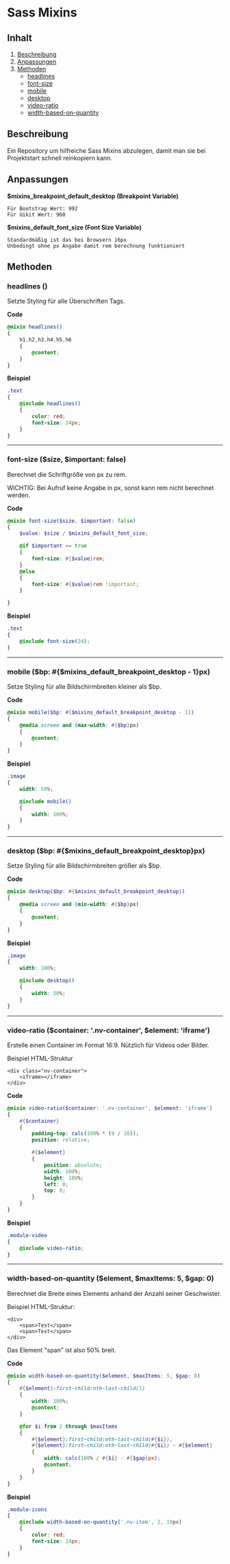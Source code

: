 # Sass Mixins

## Inhalt
1. [Beschreibung](#Beschreibung)
1. [Anpassungen](#Anpassungen)
1. [Methoden](#Methoden)
    * [headlines](#headlines)
    * [font-size](#font-size)
    * [mobile](#mobile)
    * [desktop](#desktop)
    * [video-ratio](#video-ratio)
    * [width-based-on-quantity](#width-based-on-quantity)

## Beschreibung

Ein Repository um hilfreiche Sass Mixins abzulegen, 
damit man sie bei Projektstart schnell reinkopiern kann.

## Anpassungen

**$mixins_breakpoint_default_desktop (Breakpoint Variable)**

    Für Bootstrap Wert: 992
    Für Uikit Wert: 960

**$mixins_default_font_size (Font Size Variable)**

    Standardmäßig ist das bei Browsern 16px
    Unbedingt ohne px Angabe damit rem berechnung funktioniert

## Methoden

### headlines () <a name="headlines"></a>

Setzte Styling für alle Überschriften Tags.

**Code**

```scss
@mixin headlines()
{
    h1,h2,h3,h4,h5,h6 
    {
        @content;
    }
}
```

**Beispiel**

```scss
.text 
{
    @include headlines()
    {
        color: red;
        font-size: 24px;
    }
}
```

___

### font-size ($size, $important: false) <a name="font-size"></a>

Berechnet die Schriftgröße von px zu rem.

WICHTIG:
Bei Aufruf keine Angabe in px, sonst kann rem nicht berechnet werden.

**Code**

```scss
@mixin font-size($size, $important: false)
{
    $value: $size / $mixins_default_font_size;

    @if $important == true
    {
        font-size: #{$value}rem;
    }
    @else
    {
        font-size: #{$value}rem !important;
    }

}
```

**Beispiel**

```scss
.text 
{
    @include font-size(24);
}
```

___

### mobile ($bp: #{$mixins_default_breakpoint_desktop - 1}px) <a name="mobile"></a>

Setze Styling für alle Bildschirmbreiten kleiner als $bp.

**Code**

```scss
@mixin mobile($bp: #{$mixins_default_breakpoint_desktop - 1})
{
    @media screen and (max-width: #{$bp}px)
    {
        @content;
    }
}
```

**Beispiel**

```scss
.image 
{
    width: 50%;

    @include mobile()
    {
        width: 100%;
    }
}
```

___

### desktop ($bp: #{$mixins_default_breakpoint_desktop}px) <a name="desktop"></a>

Setze Styling für alle Bildschirmbreiten größer als $bp.

**Code**

```scss
@mixin desktop($bp: #{$mixins_default_breakpoint_desktop})
{
    @media screen and (min-width: #{$bp}px)
    {
        @content;
    }
}
```

**Beispiel**

```scss
.image 
{
    width: 100%;

    @include desktop()
    {
        width: 50%;
    }
}
```

___

### video-ratio ($container: '.nv-container', $element: 'iframe') <a name="video-ratio"></a>

Erstelle einen Container im Format 16:9.
Nützlich für Videos oder Bilder.

Beispiel HTML-Struktur
   
    <div class="nv-container">
        <iframe></iframe>
    </div>

**Code**

```scss
@mixin video-ratio($container: '.nv-container', $element: 'iframe')
{
    #{$container}
    {
        padding-top: calc(100% * (9 / 16));
        position: relative;

        #{$element} 
        {
            position: absolute;
            width: 100%;
            height: 100%;
            left: 0;
            top: 0;
        }
    }
}
```

**Beispiel**

```scss
.module-video 
{
    @include video-ratio;
}
```

___

### width-based-on-quantity ($element, $maxItems: 5, $gap: 0) <a name="width-based-on-quantity"></a>

Berechnet die Breite eines Elements anhand der Anzahl seiner Geschwister.

Beispiel HTML-Struktur:

    <div>
        <span>Test</span>
        <span>Test</span>
    </div>

Das Element "span" ist also 50% breit.

**Code**

```scss
@mixin width-based-on-quantity($element, $maxItems: 5, $gap: 0)
{
    #{$element}:first-child:nth-last-child(1) 
    {
        width: 100%;
        @content;
    }

    @for $i from 2 through $maxItems 
    {
        #{$element}:first-child:nth-last-child(#{$i}),
        #{$element}:first-child:nth-last-child(#{$i}) ~ #{$element} 
        {
            width: calc(100% / #{$i} - #{$gap}px);
            @content;
        }
    }
}
```

**Beispiel**

```scss
.module-icons 
{
    @include width-based-on-quantity('.nv-item', 2, 10px)
    {
        color: red;
        font-size: 24px;
    }
}
```
